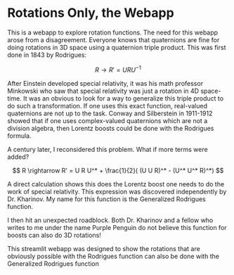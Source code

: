 # Rotations Only, the Webapp

This is a webapp to explore rotation functions. The need for this webapp arose from a disagreement. Everyone knows that quaternions
are fine for doing rotations in 3D space using a quaternion triple product. This was first done in 1843 by Rodrigues:

$$ R \rightarrow R' = U R U^{-1} $$

After Einstein developed special relativity, it was his math professor Minkowski who saw that special relativity was just a
rotation in 4D space-time. It was an obvious to look for a way to generalize this triple product to do such a transformation.
If one uses this exact function, real-valued quaternions are not up to the task. Conway and Silberstein in 1911-1912 showed
that if one uses complex-valued quaternions which are not a division algebra, then Lorentz boosts could be done with the
Rodrigues formula.

A century later, I reconsidered this problem. What if more terms were added?

$$ R \rightarrow R' = U R U^*  + \frac{1}{2}( (U U R)^* - (U^* U^* R)^*) $$

A direct calculation shows this does the Lorentz boost one needs to do the work of special relativity. This expression was
discovered independently by Dr. Kharinov. My name for this function is the Generalized Rodrigues function.

I then hit an unexpected roadblock. Both Dr. Kharinov and a fellow who writes to me under the name Purple Penguin do not
believe this function for boosts can also do 3D rotations!

This streamlit webapp was designed to show the rotations that are obviously possible with the Rodrigues function can also be 
done with the Generalized Rodrigues function
